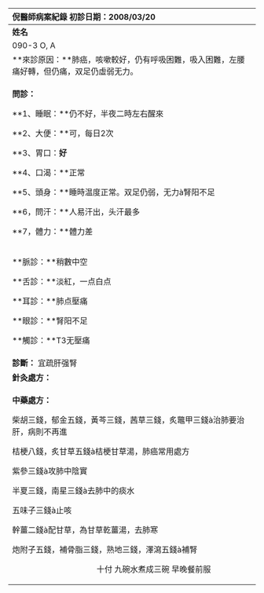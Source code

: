 ﻿|**倪醫師病案紀錄**     初診日期：2008/03/20|
| :- |
|**姓名**|**性別：**|**年齡及體型**|**來診日期：**|
|090-3 O, A|Female|68歲，稍胖|2008/04/10|
|**來診原因：**肺癌，咳嗽較好，仍有呼吸困難，吸入困難，左腰痛好轉，但仍痛，双足仍虛弱无力。|
|<p>**問診：**</p><p>**1、睡眠：**仍不好，半夜二時左右醒來</p><p>**2、大便：**可，每日2次</p><p>**3、胃口：**好** </p><p>**4、口渴：**正常 </p><p>**5、頭身：**睡時温度正常。双足仍弱，无力à腎阳不足</p><p>**6，問汗：**人易汗出，头汗最多</p><p>**7，體力：**體力差</p>|
|<p>**脈診：**稍數中空</p><p>**舌診：**淡紅，一点白点</p><p>**耳診：**肺点壓痛</p><p>**眼診：**腎阳不足</p><p>**觸診：**T3无壓痛</p>|
|**診斷：** 宜疏肝强腎|
|**針灸處方：** |
|<p>**中藥處方：** </p><p>柴胡三錢，郁金五錢，黃芩三錢，茜草三錢，炙鼈甲三錢à治肺要治肝，病則不再進</p><p>桔梗八錢，炙甘草五錢à桔梗甘草湯，肺癌常用處方</p><p>紫參三錢à攻肺中陰實</p><p>半夏三錢，南星三錢à去肺中的痰水</p><p>五味子三錢à止咳</p><p>幹薑二錢à配甘草，為甘草乾薑湯，去肺寒</p><p>炮附子五錢，補骨脂三錢，熟地三錢，澤瀉五錢à補腎</p><p></p><p>`                     `十付  九碗水煮成三碗  早晚餐前服</p><p></p>|


